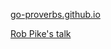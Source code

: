 [go-proverbs.github.io](http://go-proverbs.github.io)

[Rob Pike's talk](https://www.youtube.com/watch?v=PAAkCSZUG1c)
